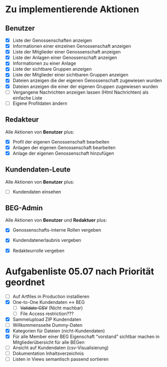 # Zu implementierende Aktionen

## Benutzer

- [x] Liste der Genossenschaften anzeigen
- [x] Informationen einer einzelnen Genossenschaft anzeigen
- [x] Liste der Mitglieder einer Genossenschaft anzeigen
- [x] Liste der Anlagen einer Genossenschaft anzeigen
- [x] Informationen zu einer Anlage
- [x] Liste der sichtbare Gruppen anzeigen
- [x] Liste der Mitglieder einer sichtbaren Gruppen anzeigen
- [x] Dateien anzeigen die der eigenen Genossenschaft zugewiesen wurden
- [x] Dateien anzeigen die einer der eigenen Gruppen zugewiesen wurden
- [ ] Vergangene Nachrichten anzeigen lassen (Html Nachrichten) als einfache Liste
- [ ] Eigene Profildaten ändern

## Redakteur

Alle Aktionen von **Benutzer** plus:

- [x] Profil der eigenen Genossenschaft bearbeiten
- [x] Anlagen der eigenen Genossenschaft bearbeiten
- [x] Anlage der eigenen Genossenschaft hinzufügen

## Kundendaten-Leute

Alle Aktionen von **Benutzer** plus:

- [ ] Kundendaten einsehen

## BEG-Admin

Alle Aktionen von **Benutzer** und **Redaktuer** plus:

- [x] Genossenschafts-interne Rollen vergeben
- [x] Kundendatenerlaubnis vergeben
- [x] Redakteurrolle vergeben


# Aufgabenliste 05.07 nach Priorität geordnet
- [ ] Auf Artfiles in Production installieren
- [x] One-to-One Kundendaten <-> BEG
    - [ ] ~~Validate CSV~~ (Nicht machbar)
    - [ ] File Access restriction???
- [x] Sammelupload ZIP Kundendaten
- [ ] Willkommensseite Dummy-Daten
- [x] Kategorien für Dateien (nicht-Kundendaten)
- [x] Für alle Member einer BEG Eigenschaft “vorstand” sichtbar machen in Mitgliederübersicht für alle BEGen
- [ ] Ansicht auf Kundendaten (csv-Visualisierung)
- [ ] Dokumentation Inhaltsverzeichnis
- [ ] Listen in Views semantisch passend sortieren
